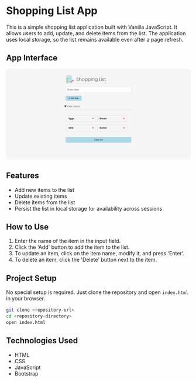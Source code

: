 # Shopping List App

This is a simple shopping list application built with Vanilla JavaScript. It allows users to add, update, and delete items from the list. The application uses local storage, so the list remains available even after a page refresh.

## App Interface

![alt text](./images/shopping-list.png)

## Features

- Add new items to the list
- Update existing items
- Delete items from the list
- Persist the list in local storage for availability across sessions

## How to Use

1. Enter the name of the item in the input field.
2. Click the 'Add' button to add the item to the list.
3. To update an item, click on the item name, modify it, and press 'Enter'.
4. To delete an item, click the 'Delete' button next to the item.

## Project Setup

No special setup is required. Just clone the repository and open `index.html` in your browser.

```bash
git clone <repository-url>
cd <repository-directory>
open index.html
```

## Technologies Used

- HTML
- CSS
- JavaScript
- Bootstrap
